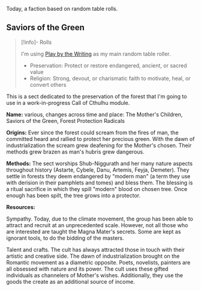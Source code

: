 
Today, a faction based on random table rolls.

## Saviors of the Green

> [!info]- Rolls
> 
> I'm using [Play by the Writing](https://jeansenvaars.itch.io/play-by-the-writing) as my main random table roller.
> 
> - Preservation: Protect or restore endangered, ancient, or sacred value
> - Religion: Strong, devout, or charismatic faith to motivate, heal, or convert others

This is a sect dedicated to the preservation of the forest that I'm going to use in a work-in-progress Call of Cthulhu module.

**Name:** various, changes across time and place: The Mother's Children, Saviors of the Green, Forest Protection Radicals

**Origins:** Ever since the forest could scream from the fires of man, the committed heard and rallied to protect her precious green. With the dawn of industrialization the scream grew deafening for the Mother's chosen. Their methods grew brazen as man's hubris grew dangerous.

**Methods:** The sect worships Shub-Niggurath and her many nature aspects throughout history (Astarte, Cybele, Danu, Artemis, Feyja, Demeter). They settle in forests they deem endangered by "modern man" (a term they use with derision in their pamphlets and tomes) and bless them. The blessing is a ritual sacrifice in which they spill "modern" blood on chosen tree. Once enough has been spilt, the tree grows into a protector.

**Resources:** 

Sympathy. Today, due to the climate movement, the group has been able to attract and recruit at an unprecedented scale. However, not all those who are interested are taught the Magna Mater's secrets. Some are kept as ignorant tools, to do the bidding of the masters.

Talent and crafts. The cult has always attracted those in touch with their artistic and creative side. The dawn of industrialization brought on the Romantic movement as a diametric opposite. Poets, novelists, painters are all obsessed with nature and its power. The cult uses these gifted individuals as channelers of Mother's wishes. Additionally, they use the goods the create as an additional source of income.